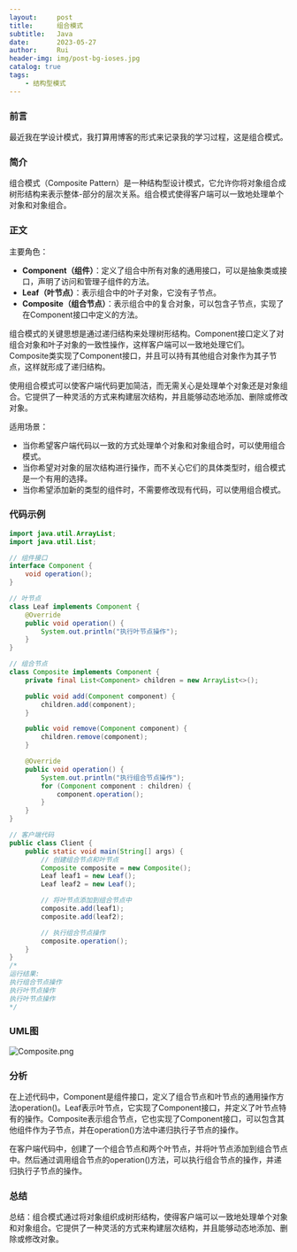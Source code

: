 ```yaml
---
layout:     post
title:      组合模式
subtitle:   Java
date:       2023-05-27
author:     Rui
header-img: img/post-bg-ioses.jpg
catalog: true
tags:
    - 结构型模式
---
```

### 前言
最近我在学设计模式，我打算用博客的形式来记录我的学习过程，这是组合模式。
### 简介
组合模式（Composite Pattern）是一种结构型设计模式，它允许你将对象组合成树形结构来表示整体-部分的层次关系。组合模式使得客户端可以一致地处理单个对象和对象组合。
### 正文

主要角色：
- **Component（组件）**：定义了组合中所有对象的通用接口，可以是抽象类或接口，声明了访问和管理子组件的方法。
- **Leaf（叶节点）**：表示组合中的叶子对象，它没有子节点。
- **Composite（组合节点）**：表示组合中的复合对象，可以包含子节点，实现了在Component接口中定义的方法。

组合模式的关键思想是通过递归结构来处理树形结构。Component接口定义了对组合对象和叶子对象的一致性操作，这样客户端可以一致地处理它们。Composite类实现了Component接口，并且可以持有其他组合对象作为其子节点，这样就形成了递归结构。

使用组合模式可以使客户端代码更加简洁，而无需关心是处理单个对象还是对象组合。它提供了一种灵活的方式来构建层次结构，并且能够动态地添加、删除或修改对象。

适用场景：
- 当你希望客户端代码以一致的方式处理单个对象和对象组合时，可以使用组合模式。
- 当你希望对对象的层次结构进行操作，而不关心它们的具体类型时，组合模式是一个有用的选择。
- 当你希望添加新的类型的组件时，不需要修改现有代码，可以使用组合模式。

### 代码示例
```java
import java.util.ArrayList;
import java.util.List;

// 组件接口
interface Component {
    void operation();
}

// 叶节点
class Leaf implements Component {
    @Override
    public void operation() {
        System.out.println("执行叶节点操作");
    }
}

// 组合节点
class Composite implements Component {
    private final List<Component> children = new ArrayList<>();

    public void add(Component component) {
        children.add(component);
    }

    public void remove(Component component) {
        children.remove(component);
    }

    @Override
    public void operation() {
        System.out.println("执行组合节点操作");
        for (Component component : children) {
            component.operation();
        }
    }
}

// 客户端代码
public class Client {
    public static void main(String[] args) {
        // 创建组合节点和叶节点
        Composite composite = new Composite();
        Leaf leaf1 = new Leaf();
        Leaf leaf2 = new Leaf();

        // 将叶节点添加到组合节点中
        composite.add(leaf1);
        composite.add(leaf2);

        // 执行组合节点操作
        composite.operation();
    }
}
/*
运行结果:
执行组合节点操作
执行叶节点操作
执行叶节点操作
*/
```
### UML图
![Composite.png](https://i.postimg.cc/QxZ8PD03/Composite.png)

### 分析
在上述代码中，Component是组件接口，定义了组合节点和叶节点的通用操作方法operation()。Leaf表示叶节点，它实现了Component接口，并定义了叶节点特有的操作。Composite表示组合节点，它也实现了Component接口，可以包含其他组件作为子节点，并在operation()方法中递归执行子节点的操作。

在客户端代码中，创建了一个组合节点和两个叶节点，并将叶节点添加到组合节点中。然后通过调用组合节点的operation()方法，可以执行组合节点的操作，并递归执行子节点的操作。
### 总结
总结：组合模式通过将对象组织成树形结构，使得客户端可以一致地处理单个对象和对象组合。它提供了一种灵活的方式来构建层次结构，并且能够动态地添加、删除或修改对象。